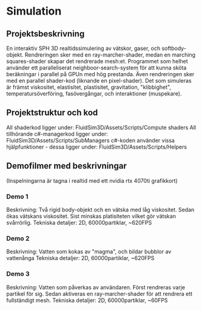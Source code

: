 # Simulation #

## Projektsbeskrivning ##
En interaktiv SPH 3D realtidssimulering av vätskor, gaser, och softbody-objekt.
Rendreringen sker med en ray-marcher-shader, medan en marching squares-shader skapar det rendrerade mesh:et.
Programmet som helhet använder ett paralleliserat neighboor-search-system för att kunna sköta beräkningar i parallel på GPUn med hög prestanda. Även rendreringen sker med en parallel shader-kod (liknande en pixel-shader).
Det som simuleras är främst viskositet, elastisitet, plastisitet, gravitation, "klibbighet", temperatursöverföring, fasövergångar, och interaktioner (muspekare).

## Projektstruktur och kod ##
All shaderkod ligger under: FluidSim3D/Assets/Scripts/Compute shaders
All tillhörande c#-managerkod ligger under: FluidSim3D/Assets/Scripts/SubManagers
c#-koden använder vissa hjälpfunktioner - dessa ligger under: FluidSim3D/Assets/Scripts/Helpers

## Demofilmer med beskrivningar ##
(Inspelningarna är tagna i realtid med ett nvidia rtx 4070ti grafikkort)

### Demo 1 ###
Beskrivning: Två rigid body-objekt och en vätska med låg viskositet. Sedan ökas vätskans viskositet. Sist minskas platisiteten vilket gör vätskan svårrörlig.
Tekniska detaljer: 2D, 60000partiklar, ~620FPS

### Demo 2 ###
Beskrivning: Vatten som kokas av "magma", och bildar bubblor av vattenånga
Tekniska detaljer: 2D, 60000partiklar, ~620FPS

### Demo 3 ###
Beskrivning: Vatten som påverkas av användaren. Först rendreras varje partikel för sig. Sedan aktiveras en ray-marcher-shader för att rendrera ett fullständigt mesh.
Tekniska detaljer: 2D, 60000partiklar, ~60FPS
